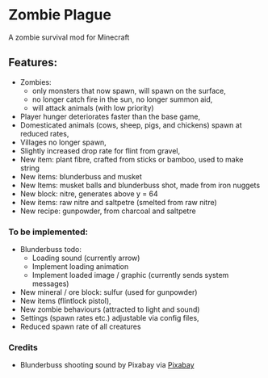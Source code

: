 # Zombie Plague

A zombie survival mod for Minecraft

## Features:
- Zombies:
  - only monsters that now spawn, will spawn on the surface, 
  - no longer catch fire in the sun, no longer summon aid,
  - will attack animals (with low priority)
- Player hunger deteriorates faster than the base game,
- Domesticated animals (cows, sheep, pigs, and chickens) spawn at reduced rates,
- Villages no longer spawn,
- Slightly increased drop rate for flint from gravel,
- New item: plant fibre, crafted from sticks or bamboo, used to make string
- New items: blunderbuss and musket
- New Items: musket balls and blunderbuss shot, made from iron nuggets
- New block: nitre, generates above y = 64
- New items: raw nitre and saltpetre (smelted from raw nitre)
- New recipe: gunpowder, from charcoal and saltpetre

### To be implemented:
- Blunderbuss todo:
  - Loading sound (currently arrow)
  - Implement loading animation
  - Implement loaded image / graphic (currently sends system messages)
- New mineral / ore block: sulfur (used for gunpowder)
- New items (flintlock pistol),
- New zombie behaviours (attracted to light and sound)
- Settings (spawn rates etc.) adjustable via config files,
- Reduced spawn rate of all creatures

### Credits
- Blunderbuss shooting sound by Pixabay via [Pixabay](https://pixabay.com/sound-effects/explosion-6055/)

[//]: # (Notes:)
[//]: # (nitre block and raw textures adapted from minecraft copper textures )
